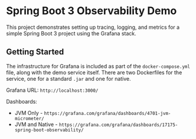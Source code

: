 # Spring Boot 3 Observability Demo

This project demonstrates setting up tracing, logging, and metrics for a simple Spring Boot 3 project using
the Grafana stack.

## Getting Started

The infrastructure for Grafana is included as part of the `docker-compose.yml` file, along with the demo
service itself. There are two Dockerfiles for the service, one for a standard `.jar` and one for native.

Grafana URL: `http://localhost:3000/`

Dashboards:
* JVM Only - `https://grafana.com/grafana/dashboards/4701-jvm-micrometer/`
* JVM and Native - `https://grafana.com/grafana/dashboards/17175-spring-boot-observability/`
